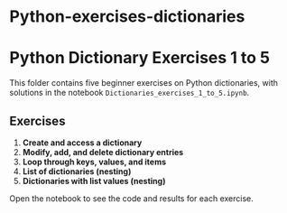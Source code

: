 # Python-exercises-dictionaries

# Python Dictionary Exercises 1 to 5

This folder contains five beginner exercises on Python dictionaries, with solutions in the notebook `Dictionaries_exercises_1_to_5.ipynb`.

## Exercises
1. **Create and access a dictionary**
2. **Modify, add, and delete dictionary entries**
3. **Loop through keys, values, and items**
4. **List of dictionaries (nesting)**
5. **Dictionaries with list values (nesting)**

Open the notebook to see the code and results for each exercise.
